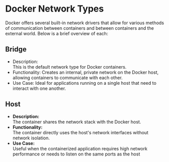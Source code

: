 # Docker Network Types

Docker offers several built-in network drivers that allow for various methods of communication between containers and between containers and the external world. Below is a brief overview of each:

## Bridge

- Description:  
    This is the default network type for Docker containers.
- Functionality:
    Creates an internal, private network on the Docker host, allowing containers to communicate with each other.
- Use Case:
    Ideal for applications running on a single host that need to interact with one another.



## Host


- **Description:**  
      The container shares the network stack with the Docker host.  
- **Functionality:**  
      The container directly uses the host's network interfaces without network isolation.   
- **Use Case:**    
      Useful when the containerized application requires high network performance or needs to listen on the same ports as the host

